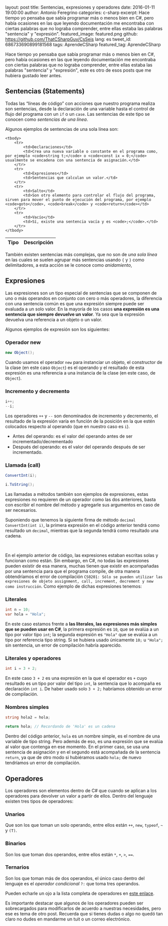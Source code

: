 layout: post
title: Sentencias, expresiones y operadores
date: 2016-01-11 19:00:00
author: Antonio Feregrino
categories: c-sharp
excerpt: Hace tiempo yo pensaba que sabía programar más o menos bien en C#, pero había ocasiones en las que leyendo documentación me encontraba con ciertas palabras que no lograba comprender, entre ellas estaba las palabras "sentencia" y "expresión".
featured_image: featured.png
github: https://github.com/ThatCSharpGuy/CsSeis
lang: es
tweet_id: 686733690899181568
tags: AprendeCSharp
featured_tag: AprendeCSharp

Hace tiempo yo pensaba que sabía programar más o menos bien en C#, pero había ocasiones en las que leyendo documentación me encontraba con ciertas palabras que no lograba comprender, entre ellas estaba las palabras "sentencia" y "expresión", este es otro de esos posts que me hubiera gustado leer antes.

## Sentencias (Statements) 

Todas las “líneas de código” con acciones que nuestro programa realiza son sentencias, desde la declaración de una variable hasta el control de flujo del programa con un `if` o un `case`. Las sentencias de este tipo se conocen como *sentencias de una línea*.  
  
Algunos ejemplos de sentencias de una sola línea son:  

<table class="pure-table pure-table-bordered">
    <thead>
	        <tr>
            <th>Tipo</th>
            <th>Descripción</th>
        </tr>
    </thead>

    <tbody>
        <tr>
            <td>Declaraciones</td>
            <td>Crea una nueva variable o constante en el programa como, por ejemplo <code>string t;</code> o <code>const ix = 0;</code> usualmente se encadena con una sentencia de asignación.</td>
        </tr>
        <tr>
            <td>Expresiones</td>
            <td>Sentencias que calculan un valor.</td>
        </tr>
        <tr>
            <td>Salto</td>
            <td>Son otro elemento para controlar el flujo del programa, sirven para mover el punto de ejecución del programa, por ejemplo <code>goto</code>, <code>break</code> y <code>return</code></td>
        </tr>
        <tr>
            <td>Vacío</td>
            <td>Sí, existe una sentencia vacía y es <code>;</code>.</td>
        </tr>
    </tbody>
</table>
  
También existen sentencias más complejas, que no son de *una sola línea* en las cuales se suelen agrupar más sentencias usando `{` y `}` como delimitadores, a esta acción se le conoce como *anidamiento*, 

## Expresiones  
Las expresiones son un tipo especial de sentencias que se componen de uno o más operandos en conjunto con cero o más operadores, la diferencia con una sentencia común es que una expresión siempre puede ser evaluada a un solo valor. En la mayoría de los casos **una expresión es una sentencia que siempre devuelve un valor**. Ya sea que la expresión devuelva una referencia a un objeto o un valor.  
  
Algunos ejemplos de expresión son los siguientes:  

### Operador new  
```csharp  
new Object(); 
```  
Cuando usamos el operador `new` para instanciar un objeto, el constructor de la clase (en este caso `Object`) es el operando y el resultado de esta expresión es una referencia a una instancia de la clase (en este caso, de `Object`).

### Incremento y decremento
```csharp  
i++;
--i;
```
Los operadores `++` y `--` son denominados de incremento y decremento, el resultado de la expresión varía en función de la posición en la que estén colocados respecto al operando (que en nuestro caso es `i`).  

 - Antes del operando: es el valor del operando antes de ser incrementado/decrementado
 - Después del operando: es el valor del operando después de ser incrementado.

### Llamada (call)
```csharp  
ConvertInt(i);

i.ToString();
```  
Las llamadas a métodos también son ejemplos de expresiones, estas expresiones no requieren de un operador como las dos anteriores, basta con escribir el nombre del método y agregarle sus argumentos en caso de ser necesarios.  
  
Suponiendo que tenemos la siguiente firma de método `decimal ConvertInt(int i)`, la primera expresión en el código anterior tendrá como resultado un `decimal`, mientras que la segunda tendrá como resultado una cadena.
  
<br />  
  
En el ejemplo anterior de código, las expresiones estaban escritas solas y funcionan como están. Sin embargo, en C#, no todas las expresiones pueden existir de esa manera, muchas tienen que existir en acompañadas por una sentencia para que el programa compile, de otra manera obtendríamos el error de compilación `CS0201: Sólo se pueden utilizar las expresiones de objeto assignment, call, increment, decrement y new como instrucción`. Como ejemplo de dichas expresiones tenemos:  

### Literales  
```csharp  
int n = 10;
var hola = "Hola";
```  

En este caso estamos frente a **las literales, las expresiones más simples que se pueden usar en C#**, la primera expresión es `10`, que se evalúa a un tipo por valor tipo `int`; la segunda expresión es `"Hola"` que se evalúa a un tipo por referencia tipo string. Si se hubiera usado únicamente `10;` u `"Hola";` sin sentencia, un error de compilación habría aparecido.  

### Literales y operadores  
```csharp  
int i = 3 + 2;
```  
    
En este caso `3 + 2` es una expresión en la que el operador es `+` cuyo resultado es un tipo por valor del tipo `int`, la sentencia que lo acompaña es declaración `int i`. De haber usado solo `3 + 2;` habríamos obtenido un error de compilación.

### Nombres simples    
```csharp  
string hola2 = hola;

return hola; // Recordando de 'Hola' es un cadena
```  

Dentro del código anterior, `hola` es un nombre simple, es el nombre de una variable de tipo string. Pero además de eso, es una expresión que se evalúa al valor que contenga en ese momento. En el primer caso, se usa una sentencia de asignación y en el segundo está acompañada de la sentencia `return`, ya que de otro modo si hubiéramos usado `hola;` de nuevo tendríamos un error de compilación.

## Operadores
Los operadores son elementos dentro de C# que cuando se aplican a los operadores para devolver un valor a partir de ellos. Dentro del lenguaje existen tres tipos de operadores:
  
### Unarios  
Que son los que toman un solo operando, entre ellos están `++`, `new`, `typeof`, `~` y `(T)`.  

### Binarios 
Son los que toman dos operandos, entre ellos están `*`, `+`, `>`, `==`.

### Ternarios  
Son los que toman más de dos operandos, el único caso dentro del lenguaje es el *operador condicional* `?:` que toma tres operandos.  
  
Pueden echarle un ojo a la lista completa de operadores en <a href="https://msdn.microsoft.com/en-us/library/ms173145.aspx" target="_blank" rel="nofollow">este enlace</a>.  
  
Es importante destacar que algunos de los operadores pueden ser sobrecargados para modificarlos de acuerdo a nuestras necesidades, pero ese es tema de otro post. Recuerda que si tienes dudas o algo no quedó tan claro no dudes en mandarme un tuit o un correo electrónico.
